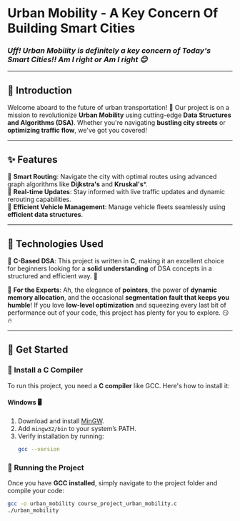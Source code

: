 # Urban Mobility - A Key Concern Of Building Smart Cities  


### *Uff! Urban Mobility is definitely a key concern of Today's Smart Cities!! Am I right or Am I right 😊*  

---

## 🌟 Introduction  
Welcome aboard to the future of urban transportation! 🚀 Our project is on a mission to revolutionize **Urban Mobility** using cutting-edge **Data Structures and Algorithms (DSA)**. Whether you're navigating **bustling city streets** or **optimizing traffic flow**, we've got you covered!  

---

## ✨ Features  
🔹 **Smart Routing**: Navigate the city with optimal routes using advanced graph algorithms like **Dijkstra's** and **Kruskal's***.  
🔹 **Real-time Updates**: Stay informed with live traffic updates and dynamic rerouting capabilities.  
🔹 **Efficient Vehicle Management**: Manage vehicle fleets seamlessly using **efficient data structures**.  

---


## 🔧 Technologies Used  
📌 **C-Based DSA**: This project is written in **C**, making it an excellent choice for beginners looking for a **solid understanding** of DSA concepts in a structured and efficient way. 🚀  

📌 **For the Experts**: Ah, the elegance of **pointers**, the power of **dynamic memory allocation**, and the occasional **segmentation fault that keeps you humble**! If you love **low-level optimization** and squeezing every last bit of performance out of your code, this project has plenty for you to explore. 😏🔥  

---

## 🚀 Get Started 
### 🔹 Install a C Compiler  
To run this project, you need a **C compiler** like GCC. Here's how to install it:  

#### **Windows** 🖥️  
1. Download and install [MinGW](https://www.mingw-w64.org/downloads/).  
2. Add `mingw32/bin` to your system’s PATH.  
3. Verify installation by running:  
   ```sh
   gcc --version
### 🔹 Running the Project  
Once you have **GCC installed**, simply navigate to the project folder and compile your code:  

```sh
gcc -o urban_mobility course_project_urban_mobility.c
./urban_mobility


